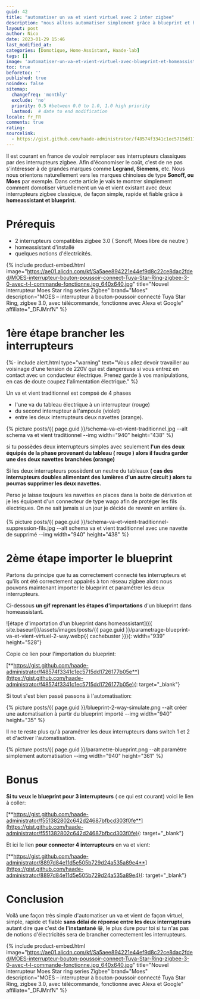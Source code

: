```yaml
---
guid: 42
title: "automatiser un va et vient virtuel avec 2 inter zigbee"
description: "nous allons automatiser simplement grâce à blueprint et homeassistant un va et vient virtuel entre 2 interrupteurs simple voie zigbee"
layout: post
author: Nico
date: 2023-01-29 15:46
last_modified_at: 
categories: [Domotique, Home-Assistant, Haade-lab]
tags: []
image: 'automatiser-un-va-et-vient-virtuel-avec-blueprint-et-homeassistant.png'
toc: true
beforetoc: ''
published: true
noindex: false
sitemap:
  changefreq: 'monthly'
  exclude: 'no'
  priority: 0.5 #between 0.0 to 1.0, 1.0 high priority
  lastmod:  # date to end modification
locale: fr_FR
comments: true
rating:  
sourcelink:
  - https://gist.github.com/haade-administrator/f48574f3341c1ec5715dd1726177b05e
---
```


Il est courant en france de vouloir remplacer ses interrupteurs classiques par des interrupteurs zigbee. Afin d'économiser le coût, c'est de ne pas s'intéresser à de grandes marques comme **Legrand, Siemens**, etc. Nous nous orientons naturellement vers les marques chinoises de type **Sonoff, ou Moes** par exemple. Dans cette article je vais te montrer simplement comment domotiser virtuellement un va et vient existant avec deux interrupteurs zigbee classique, de façon simple, rapide et fiable grâce à **homeassistant et blueprint**.

# Prérequis

- 2 interrupteurs compatibles zigbee 3.0 ( Sonoff, Moes libre de neutre )
- homeassistant d'installé
- quelques notions d'électricités.

{% include product-embed.html image="https://ae01.alicdn.com/kf/Sa5aee894221e44ef9d8c22ce8dac2fded/MOES-interrupteur-bouton-poussoir-connect-Tuya-Star-Ring-zigbee-3-0-avec-t-l-commande-fonctionne.jpg_640x640.jpg" title="Nouvel interrupteur Moes Star ring series Zigbee" brand="Moes" description="MOES – interrupteur à bouton-poussoir connecté Tuya Star Ring, zigbee 3.0, avec télécommande, fonctionne avec Alexa et Google" affiliate="_DFJMnfN" %}

# 1ère étape brancher les interrupteurs

{%- include alert.html type="warning" text="Vous allez devoir travailler au voisinage d'une tension de 220V qui est dangereuse si vous entrez en contact avec un conducteur électrique. Prenez garde à vos manipulations, en cas de doute coupez l'alimentation électrique." %}

Un va et vient traditionnel est compsé de 4 phases 
- l'une va du tableau électrique à un interrupteur (rouge)
- du second interrupteur à l'ampoule (violet)
- entre les deux interrupteurs deux navettes (orange).

{% picture posts/{{ page.guid }}/schema-va-et-vient-traditionnel.jpg --alt schema va et vient traditionnel --img width="940" height="438" %}

si tu possèdes deux interrupteurs simples avec seulement **l'un des deux équipés de la phase provenant du tableau ( rouge )
alors il faudra garder une des deux navettes branchées (orange)**

Si les deux interrupteurs possèdent un neutre du tableaux **( cas des interrupteurs doubles alimentant des lumières d'un autre circuit ) alors tu pourras supprimer les deux navettes.**

Perso je laisse toujours les navettes en places dans la boite de dérivation et je les équipent d'un connecteur de type wago afin de protéger les fils électriques. On ne sait jamais si un jour je décide de revenir en arrière 👍.

{% picture posts/{{ page.guid }}/schema-va-et-vient-traditionnel-suppression-fils.jpg --alt schema va et vient traditionnel avec une navette de supprimé --img width="940" height="438" %}

# 2ème étape importer le blueprint

Partons du principe que tu as correctement connecté tes interrupteurs et qu'ils ont été correctement appairés à ton réseau zigbee alors nous pouvons maintenant importer le blueprint et paramétrer les deux interrupteurs.

Ci-dessous **un gif reprenant les étapes d'importations** d'un blueprint dans homeassistant.

![étape d'importation d'un blueprint dans homeassistant]({{ site.baseurl}}/assets/images/posts/{{ page.guid }}/parametrage-blueprint-va-et-vient-virtuel-2-way.webp{{ cachebuster }}){: width="939" height="528"}

Copie ce lien pour l'importation du blueprint:

[**https://gist.github.com/haade-administrator/f48574f3341c1ec5715dd1726177b05e**](https://gist.github.com/haade-administrator/f48574f3341c1ec5715dd1726177b05e){: target="_blank"}

Si tout s'est bien passé passons à l'automatisation:

{% picture posts/{{ page.guid }}/blueprint-2-way-simulate.png --alt créer une automatisation à partir du blueprint importé --img width="940" height="35" %}

Il ne te reste plus qu'à paramétrer les deux interrupteurs dans switch 1 et 2 et d'activer l'automatisation.

{% picture posts/{{ page.guid }}/parametre-blueprint.png --alt paramètre simplement automatisation --img width="940" height="361" %}

# Bonus

**Si tu veux le blueprint pour 3 interrupteurs** ( ce qui est courant) voici le lien à coller:

[**https://gist.github.com/haade-administrator/f551382802c642d24687bfbcd303f0fe**](https://gist.github.com/haade-administrator/f551382802c642d24687bfbcd303f0fe){: target="_blank"}

Et ici le lien **pour connecter 4 interrupteurs** en va et vient:

[**https://gist.github.com/haade-administrator/8897d84e11d5e505b729d24a535a89e4**](https://gist.github.com/haade-administrator/8897d84e11d5e505b729d24a535a89e4){: target="_blank"}

# Conclusion

Voilà une façon très simple d'automatiser un va et vient de façon virtuel, simple, rapide et fiable **sans délai de réponse entre les deux interrupteurs** autant dire que c'est de **l'instantané** 😁, le plus dure pour toi si tu n'as pas de notions d'électricités sera de brancher correctement les interrupteurs.

{% include product-embed.html image="https://ae01.alicdn.com/kf/Sa5aee894221e44ef9d8c22ce8dac2fded/MOES-interrupteur-bouton-poussoir-connect-Tuya-Star-Ring-zigbee-3-0-avec-t-l-commande-fonctionne.jpg_640x640.jpg" title="Nouvel interrupteur Moes Star ring series Zigbee" brand="Moes" description="MOES – interrupteur à bouton-poussoir connecté Tuya Star Ring, zigbee 3.0, avec télécommande, fonctionne avec Alexa et Google" affiliate="_DFJMnfN" %}


